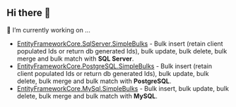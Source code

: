 ## Hi there 👋

🔭 I’m currently working on ...
- [EntityFrameworkCore.SqlServer.SimpleBulks](https://github.com/phongnguyend/EntityFrameworkCore.SqlServer.SimpleBulks) - Bulk insert (retain client populated Ids or return db generated Ids), bulk update, bulk delete, bulk merge and bulk match with **SQL Server**.
- [EntityFrameworkCore.PostgreSQL.SimpleBulks](https://github.com/phongnguyend/EntityFrameworkCore.PostgreSQL.SimpleBulks) - Bulk insert (retain client populated Ids or return db generated Ids), bulk update, bulk delete, bulk merge and bulk match with **PostgreSQL**.
- [EntityFrameworkCore.MySql.SimpleBulks](https://github.com/phongnguyend/EntityFrameworkCore.MySql.SimpleBulks) - Bulk insert, bulk update, bulk delete, bulk merge and bulk match with **MySQL**.

<!--
**phongnguyend/phongnguyend** is a ✨ _special_ ✨ repository because its `README.md` (this file) appears on your GitHub profile.

Here are some ideas to get you started:

- 🔭 I’m currently working on ...
- 🌱 I’m currently learning ...
- 👯 I’m looking to collaborate on ...
- 🤔 I’m looking for help with ...
- 💬 Ask me about ...
- 📫 How to reach me: ...
- 😄 Pronouns: ...
- ⚡ Fun fact: ...
-->

